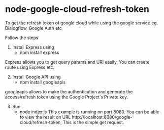 # node-google-cloud-refresh-token
To get the refresh token of google cloud while using the google service eg. Dialogflow, Google Auth etc

Follow the steps
1) Install Express using
   - npm install express

Express allows you to get query params and URI easily. You can create route using Express etc.


2) Install Google API using
   - npm install googleapis

googleapis allows to make the authentication and generate the access/refresh token using the Google Project's Private key.


3) Run 
   - node index.js
	This example is running on port 8080. You can be able to view the result on URL http://localhost:8080/google-cloud/refresh-token,
This is the simple get request.



